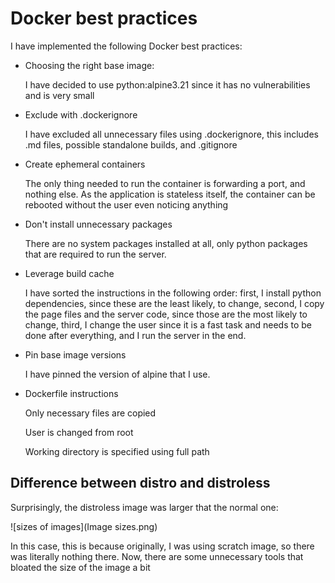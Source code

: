 # Docker best practices

I have implemented the following Docker best practices:

- Choosing the right base image:

  I have decided to use python:alpine3.21 since it
  has no vulnerabilities and is very small

- Exclude with .dockerignore

  I have excluded all unnecessary files using .dockerignore,
 this includes .md files, possible standalone builds, and .gitignore

- Create ephemeral containers

  The only thing needed to run the container is forwarding
 a port, and nothing else. As the application is stateless
 itself, the container can be rebooted without the user
 even noticing anything

- Don't install unnecessary packages

  There are no system packages installed at all, only python
 packages that are required to run the server.

- Leverage build cache

  I have sorted the instructions in the following order:
 first, I install python dependencies, since these are
 the least likely, to change, second, I copy the page files and
 the server code, since those are the most likely to change,
 third, I change the user since it is a fast task and needs to be
 done after everything, and I run the server in the end.

- Pin base image versions

  I have pinned the version of alpine that I use.

- Dockerfile instructions

  Only necessary files are copied

  User is changed from root

  Working directory is specified using full path

## Difference between distro and distroless
Surprisingly, the distroless image was larger that the normal
one:

![sizes of images](Image sizes.png)

In this case, this is because originally, I was using scratch
image, so there was literally nothing there. Now, there are some
unnecessary tools that bloated the size of the image a bit

